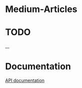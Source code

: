 # Medium-Articles
# TODO

__

# Documentation
[API documentation](https://documenter.getpostman.com/view/24148538/2s93m4XNLG)
